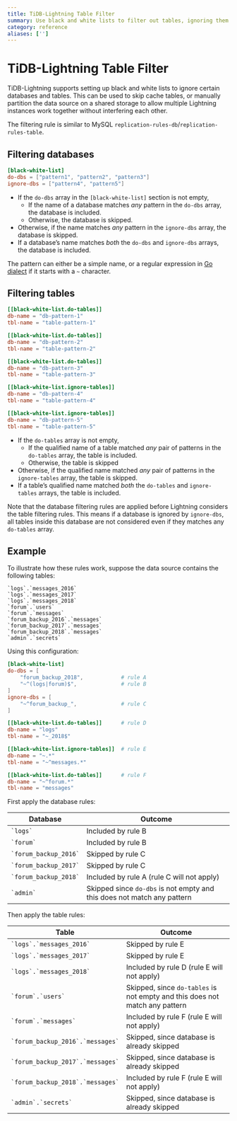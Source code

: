 ```yaml
---
title: TiDB-Lightning Table Filter
summary: Use black and white lists to filter out tables, ignoring them during import.
category: reference
aliases: ['']
---
```


# TiDB-Lightning Table Filter

TiDB-Lightning supports setting up black and white lists to ignore certain databases and tables. This can be used to skip cache tables, or manually partition the data source on a shared storage to allow multiple Lightning instances work together without interfering each other.

The filtering rule is similar to MySQL `replication-rules-db`/`replication-rules-table`.

## Filtering databases

```toml
[black-white-list]
do-dbs = ["pattern1", "pattern2", "pattern3"]
ignore-dbs = ["pattern4", "pattern5"]
```

* If the `do-dbs` array in the `[black-white-list]` section is not empty,
    * If the name of a database matches *any* pattern in the `do-dbs` array, the database is included.
    * Otherwise, the database is skipped.
* Otherwise, if the name matches *any* pattern in the `ignore-dbs` array, the database is skipped.
* If a database’s name matches *both* the `do-dbs` and `ignore-dbs` arrays, the database is included.

The pattern can either be a simple name, or a regular expression in [Go dialect](https://golang.org/pkg/regexp/syntax/#hdr-Syntax) if it starts with a `~` character.

## Filtering tables

```toml
[[black-white-list.do-tables]]
db-name = "db-pattern-1"
tbl-name = "table-pattern-1"

[[black-white-list.do-tables]]
db-name = "db-pattern-2"
tbl-name = "table-pattern-2"

[[black-white-list.do-tables]]
db-name = "db-pattern-3"
tbl-name = "table-pattern-3"

[[black-white-list.ignore-tables]]
db-name = "db-pattern-4"
tbl-name = "table-pattern-4"

[[black-white-list.ignore-tables]]
db-name = "db-pattern-5"
tbl-name = "table-pattern-5"
```

* If the `do-tables` array is not empty,
    * If the qualified name of a table matched *any* pair of patterns in the `do-tables` array, the table is included.
    * Otherwise, the table is skipped
* Otherwise, if the qualified name matched *any* pair of patterns in the `ignore-tables` array, the table is skipped.
* If a table’s qualified name matched *both* the `do-tables` and `ignore-tables` arrays, the table is included.

Note that the database filtering rules are applied before Lightning considers the table filtering rules. This means if a database is ignored by `ignore-dbs`, all tables inside this database are not considered even if they matches any `do-tables` array.

## Example

To illustrate how these rules work, suppose the data source contains the following tables:

```
`logs`.`messages_2016`
`logs`.`messages_2017`
`logs`.`messages_2018`
`forum`.`users`
`forum`.`messages`
`forum_backup_2016`.`messages`
`forum_backup_2017`.`messages`
`forum_backup_2018`.`messages`
`admin`.`secrets`
```

Using this configuration:

```toml
[black-white-list]
do-dbs = [
    "forum_backup_2018",            # rule A
    "~^(logs|forum)$",              # rule B
]
ignore-dbs = [
    "~^forum_backup_",              # rule C
]

[[black-white-list.do-tables]]      # rule D
db-name = "logs"
tbl-name = "~_2018$"

[[black-white-list.ignore-tables]]  # rule E
db-name = "~.*"
tbl-name = "~^messages.*"

[[black-white-list.do-tables]]      # rule F
db-name = "~^forum.*"
tbl-name = "messages"
```

First apply the database rules:

| Database                  | Outcome                                    |
|---------------------------|--------------------------------------------|
| `` `logs` ``              | Included by rule B                         |
| `` `forum` ``             | Included by rule B                         |
| `` `forum_backup_2016` `` | Skipped by rule C                          |
| `` `forum_backup_2017` `` | Skipped by rule C                          |
| `` `forum_backup_2018` `` | Included by rule A (rule C will not apply) |
| `` `admin` ``             | Skipped since `do-dbs` is not empty and this does not match any pattern |

Then apply the table rules:

| Table                                | Outcome                                    |
|--------------------------------------|--------------------------------------------|
| `` `logs`.`messages_2016` ``         | Skipped by rule E                          |
| `` `logs`.`messages_2017` ``         | Skipped by rule E                          |
| `` `logs`.`messages_2018` ``         | Included by rule D (rule E will not apply) |
| `` `forum`.`users` ``                | Skipped, since `do-tables` is not empty and this does not match any pattern |
| `` `forum`.`messages` ``             | Included by rule F (rule E will not apply) |
| `` `forum_backup_2016`.`messages` `` | Skipped, since database is already skipped |
| `` `forum_backup_2017`.`messages` `` | Skipped, since database is already skipped |
| `` `forum_backup_2018`.`messages` `` | Included by rule F (rule E will not apply) |
| `` `admin`.`secrets` ``              | Skipped, since database is already skipped |
